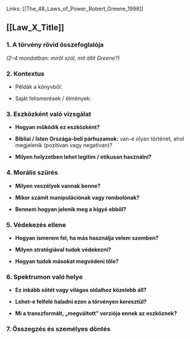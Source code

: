 Links: [[The_48_Laws_of_Power_Robert_Greene_1998]]

## [[Law_X_Title]]

### 1. A törvény rövid összefoglalója

_(2–4 mondatban: miről szól, mit állít Greene?)_

### 2. Kontextus

- Példák a könyvből:
    
- Saját felismerések / élmények:
    

### 3. Eszközként való vizsgálat

- **Hogyan működik ez eszközként?**
    
- **Bibliai / Isten Országa-beli párhuzamok:** van-e olyan történet, ahol megjelenik (pozitívan vagy negatívan)?
    
- **Milyen helyzetben lehet legitim / etikusan használni?**
    

### 4. Morális szűrés

- **Milyen veszélyek vannak benne?**
    
- **Mikor számít manipulációnak vagy rombolónak?**
    
- **Bennem hogyan jelenik meg a kígyó ebből?**
    

### 5. Védekezés ellene

- **Hogyan ismerem fel, ha más használja velem szemben?**
    
- **Milyen stratégiával tudok védekezni?**
    
- **Hogyan tudok másokat megvédeni tőle?**
    

### 6. Spektrumon való helye

- **Ez inkább sötét vagy világos oldalhoz közelebb áll?**
    
- **Lehet-e felfelé haladni ezen a törvényen keresztül?**
    
- **Mi a transzformált, „megváltott” verziója ennek az eszköznek?**
    

### 7. Összegzés és személyes döntés